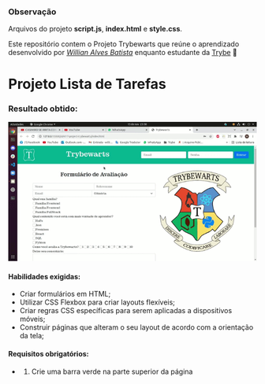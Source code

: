 ### Observação

Arquivos do projeto **script.js**, **index.html** e **style.css**.

Este repositório contem o Projeto Trybewarts que reúne o aprendizado desenvolvido por _[Willian Alves Batista](https://www.linkedin.com/in/willian-alves-batista-60aa6a180/)_ enquanto estudante da [Trybe](https://www.betrybe.com/) :rocket:

# Projeto Lista de Tarefas
### Resultado obtido:
![](./trybewarts.gif)

#### Habilidades exigidas:

  - Criar formulários em HTML;
  - Utilizar CSS Flexbox para criar layouts flexíveis;
  - Criar regras CSS específicas para serem aplicadas a dispositivos móveis;
  - Construir páginas que alteram o seu layout de acordo com a orientação da tela;

#### Requisitos obrigatórios:

  - 1.  Crie uma barra verde na parte superior da página
